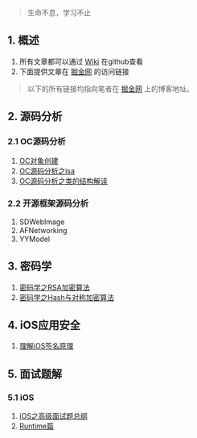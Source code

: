 > 生命不息，学习不止

## 1. 概述

1. 所有文章都可以通过 [Wiki](https://github.com/ConstantCody/blogs/wiki) 在github查看    
2. 下面提供文章在 [掘金网](https://juejin.im/user/5bab3a6a6fb9a05cfe487448/posts) 的访问链接

> 以下的所有链接均指向笔者在 [掘金网](https://juejin.im/user/5bab3a6a6fb9a05cfe487448/posts) 上的博客地址。


## 2. 源码分析

### 2.1 OC源码分析

1. [OC对象创建](https://juejin.im/post/5de08bf85188254fc26bc242)
2. [OC源码分析之isa](https://juejin.im/post/5e0d4c686fb9a048401cff26)
3. [OC源码分析之类的结构解读](https://juejin.im/post/5e2c018a5188254dc42da951)

### 2.2 开源框架源码分析

1. SDWebImage
2. AFNetworking
3. YYModel

## 3. 密码学

1. [密码学之RSA加密算法](https://juejin.im/post/5da19510f265da5b7a754840)
1. [密码学之Hash与对称加密算法](https://juejin.im/post/5dad86796fb9a04e3559870e)

## 4. iOS应用安全

1. [理解iOS签名原理](https://juejin.im/post/5db1a7366fb9a02025668bcd)

## 5. 面试题解

### 5.1 iOS

1. [iOS之高级面试题总纲](https://juejin.im/post/5e2eadce6fb9a02fec665197)
2. [Runtime篇](https://juejin.im/post/5e2eebdc5188252cd447850e)



